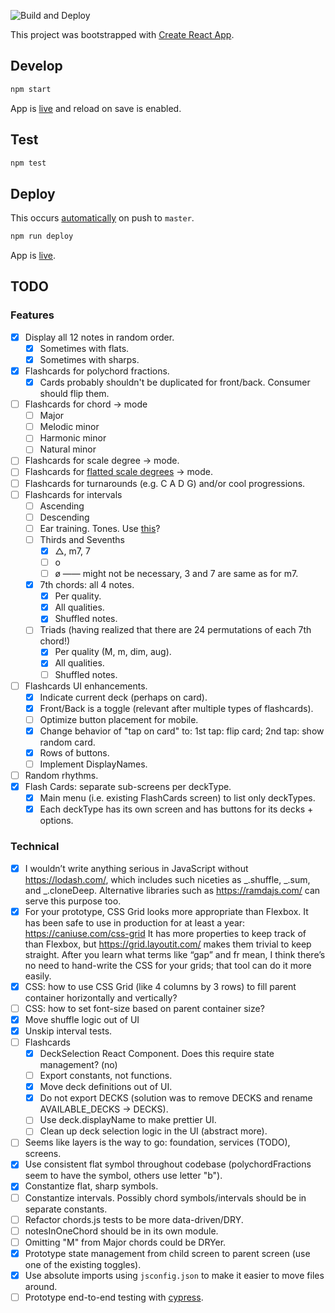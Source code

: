 ![Build and Deploy](https://github.com/golubitsky/music/workflows/Build%20and%20Deploy/badge.svg)

This project was bootstrapped with [Create React App](https://github.com/facebook/create-react-app).

## Develop

```sh
npm start
```

App is [live](http://localhost:3000/music) and reload on save is enabled.

## Test

```sh
npm test
```

## Deploy

This occurs [automatically](https://github.com/golubitsky/music/actions) on push to `master`.

```sh
npm run deploy
```

App is [live](https://golubitsky.github.io/music/).

## TODO

### Features

- [x] Display all 12 notes in random order.
  - [x] Sometimes with flats.
  - [x] Sometimes with sharps.
- [x] Flashcards for polychord fractions.
  - [x] Cards probably shouldn't be duplicated for front/back. Consumer should flip them.
- [ ] Flashcards for chord -> mode
  - [ ] Major
  - [ ] Melodic minor
  - [ ] Harmonic minor
  - [ ] Natural minor
- [ ] Flashcards for scale degree -> mode.
- [ ] Flashcards for [flatted scale degrees](https://spinditty.com/learning/Memorizing-the-Musical-Modes) -> mode.
- [ ] Flashcards for turnarounds (e.g. C A D G) and/or cool progressions.
- [ ] Flashcards for intervals
  - [ ] Ascending
  - [ ] Descending
  - [ ] Ear training. Tones. Use [this](https://github.com/nbrosowsky/tonejs-instruments)?
  - [ ] Thirds and Sevenths
    - [x] △, m7, 7
    - [ ] o
    - [ ] ø —— might not be necessary, 3 and 7 are same as for m7.
  - [x] 7th chords: all 4 notes.
    - [x] Per quality.
    - [x] All qualities.
    - [x] Shuffled notes.
  - [ ] Triads (having realized that there are 24 permutations of each 7th chord!)
    - [x] Per quality (M, m, dim, aug).
    - [x] All qualities.
    - [ ] Shuffled notes.
- [ ] Flashcards UI enhancements.
  - [x] Indicate current deck (perhaps on card).
  - [x] Front/Back is a toggle (relevant after multiple types of flashcards).
  - [ ] Optimize button placement for mobile.
  - [x] Change behavior of "tap on card" to: 1st tap: flip card; 2nd tap: show random card.
  - [x] Rows of buttons.
  - [ ] Implement DisplayNames.
- [ ] Random rhythms.
- [x] Flash Cards: separate sub-screens per deckType.
  - [x] Main menu (i.e. existing FlashCards screen) to list only deckTypes.
  - [x] Each deckType has its own screen and has buttons for its decks + options.

### Technical

- [x] I wouldn’t write anything serious in JavaScript without https://lodash.com/, which includes such niceties as _.shuffle, _.sum, and \_.cloneDeep. Alternative libraries such as https://ramdajs.com/ can serve this purpose too.
- [x] For your prototype, CSS Grid looks more appropriate than Flexbox. It has been safe to use in production for at least a year: https://caniuse.com/css-grid It has more properties to keep track of than Flexbox, but https://grid.layoutit.com/ makes them trivial to keep straight. After you learn what terms like “gap” and fr mean, I think there’s no need to hand-write the CSS for your grids; that tool can do it more easily.
- [x] CSS: how to use CSS Grid (like 4 columns by 3 rows) to fill parent container horizontally and vertically?
- [ ] CSS: how to set font-size based on parent container size?
- [x] Move shuffle logic out of UI
- [x] Unskip interval tests.
- [ ] Flashcards
  - [x] DeckSelection React Component. Does this require state management? (no)
  - [ ] Export constants, not functions.
  - [x] Move deck definitions out of UI.
  - [x] Do not export DECKS (solution was to remove DECKS and rename AVAILABLE_DECKS -> DECKS).
  - [ ] Use deck.displayName to make prettier UI.
  - [ ] Clean up deck selection logic in the UI (abstract more).
- [ ] Seems like layers is the way to go: foundation, services (TODO), screens.
- [x] Use consistent flat symbol throughout codebase (polychordFractions seem to have the symbol, others use letter "b").
- [x] Constantize flat, sharp symbols.
- [ ] Constantize intervals. Possibly chord symbols/intervals should be in separate constants.
- [ ] Refactor chords.js tests to be more data-driven/DRY.
- [ ] notesInOneChord should be in its own module.
- [ ] Omitting "M" from Major chords could be DRYer.
- [x] Prototype state management from child screen to parent screen (use one of the existing toggles).
- [x] Use absolute imports using `jsconfig.json` to make it easier to move files around.
- [ ] Prototype end-to-end testing with [cypress](https://www.cypress.io/).
